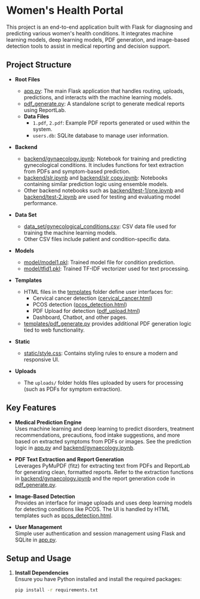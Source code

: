 # Women's Health Portal

This project is an end-to-end application built with Flask for diagnosing and predicting various women's health conditions. It integrates machine learning models, deep learning models, PDF generation, and image-based detection tools to assist in medical reporting and decision support.

## Project Structure

- **Root Files**
  - [app.py](app.py): The main Flask application that handles routing, uploads, predictions, and interacts with the machine learning models.
  - [pdf_generate.py](pdf_generate.py): A standalone script to generate medical reports using ReportLab.
  - **Data Files**
    - `1.pdf`, `2.pdf`: Example PDF reports generated or used within the system.
    - `users.db`: SQLite database to manage user information.

- **Backend**
  - [backend/gynaecology.ipynb](backend/gynaecology.ipynb): Notebook for training and predicting gynecological conditions. It includes functions for text extraction from PDFs and symptom-based prediction.
  - [backend/slr.ipynb](backend/slr.ipynb) and [backend/slr copy.ipynb](backend/slr%20copy.ipynb): Notebooks containing similar prediction logic using ensemble models.
  - Other backend notebooks such as [backend/test-1/one.ipynb](backend/test-1/one.ipynb) and [backend/test-2.ipynb](backend/test-2.ipynb) are used for testing and evaluating model performance.

- **Data Set**
  - [data_set/gynecological_conditions.csv](data_set/gynecological_conditions.csv): CSV data file used for training the machine learning models.
  - Other CSV files include patient and condition-specific data.

- **Models**
  - [model/model1.pkl](model/model1.pkl): Trained model file for condition prediction.
  - [model/tfid1.pkl](model/tfid1.pkl): Trained TF-IDF vectorizer used for text processing.

- **Templates**
  - HTML files in the [templates](templates/) folder define user interfaces for:
    - Cervical cancer detection ([cervical_cancer.html](templates/cervical_cancer.html))
    - PCOS detection ([pcos_detection.html](templates/pcos_detection.html))
    - PDF Upload for detection ([pdf_upload.html](templates/pdf_upload.html))
    - Dashboard, Chatbot, and other pages.
  - [templates/pdf_generate.py](templates/pdf_generate.py) provides additional PDF generation logic tied to web functionality.

- **Static**
  - [static/style.css](static/style.css): Contains styling rules to ensure a modern and responsive UI.

- **Uploads**
  - The `uploads/` folder holds files uploaded by users for processing (such as PDFs for symptom extraction).

## Key Features

- **Medical Prediction Engine**  
  Uses machine learning and deep learning to predict disorders, treatment recommendations, precautions, food intake suggestions, and more based on extracted symptoms from PDFs or images. See the prediction logic in [app.py](app.py) and [backend/gynaecology.ipynb](backend/gynaecology.ipynb).

- **PDF Text Extraction and Report Generation**  
  Leverages PyMuPDF (fitz) for extracting text from PDFs and ReportLab for generating clean, formatted reports. Refer to the extraction functions in [backend/gynaecology.ipynb](backend/gynaecology.ipynb) and the report generation code in [pdf_generate.py](pdf_generate.py).

- **Image-Based Detection**  
  Provides an interface for image uploads and uses deep learning models for detecting conditions like PCOS. The UI is handled by HTML templates such as [pcos_detection.html](templates/pcos_detection.html).

- **User Management**  
  Simple user authentication and session management using Flask and SQLite in [app.py](app.py).

## Setup and Usage

1. **Install Dependencies**  
   Ensure you have Python installed and install the required packages:
   ```sh
   pip install -r requirements.txt
